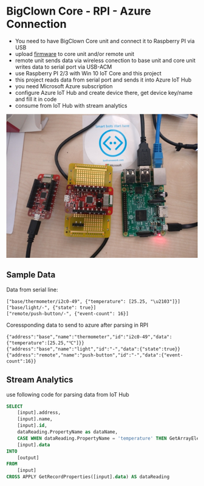 # BigClown Core - RPI - Azure Connection
- You need to have BigClown Core unit and connect it to Raspberry PI via USB
- upload [firmware](https://github.com/bigclownlabs/bcp-wireless-circus/releases/tag/v1.0.0)  to core unit and/or remote unit
- remote unit sends data via wireless conection to base unit and core unit writes data to serial port via USB-ACM
- use Raspberry PI 2/3 with Win 10 IoT Core and this project
- this project reads data from serial port and sends it into Azure IoT Hub
- you need Microsoft Azure subscription
- configure Azure IoT Hub and create device there, get device key/name and fill it in code
- consume from IoT Hub with stream analytics

![setup](https://github.com/PiDiBi/BigClown-RPI-Azure/raw/master/setup.jpg)

## Sample Data
Data from serial line:
```
["base/thermometer/i2c0-49", {"temperature": [25.25, "\u2103"]}]
["base/light/-", {"state": true}]
["remote/push-button/-", {"event-count": 16}]
```
Coressponding data to send to azure after parsing in RPI
```
{"address":"base","name":"thermometer","id":"i2c0-49","data":{"temperature":[25.25,"℃"]}}
{"address":"base","name":"light","id":"-","data":{"state":true}}
{"address":"remote","name":"push-button","id":"-","data":{"event-count":16}}
```

## Stream Analytics
use following code for parsing data from IoT Hub
```sql
SELECT
    [input].address,
    [input].name,
    [input].id,
    dataReading.PropertyName as dataName,
    CASE WHEN dataReading.PropertyName = 'temperature' THEN GetArrayElement(dataReading.PropertyValue, 0) ELSE dataReading.PropertyValue END as dataValue,     
    [input].data
INTO
    [output]
FROM
    [input]
CROSS APPLY GetRecordProperties([input].data) AS dataReading
```
